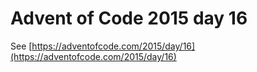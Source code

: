 # Advent of Code 2015 day 16

See [https://adventofcode.com/2015/day/16](https://adventofcode.com/2015/day/16)
